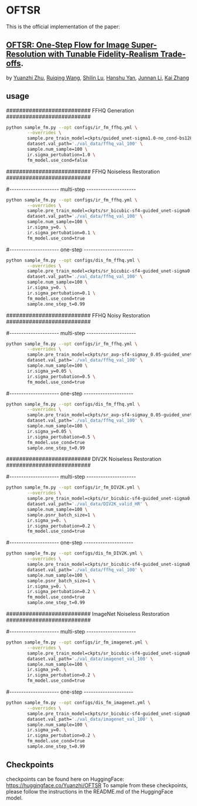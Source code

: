 # OFTSR

This is the official implementation of the paper:
## [OFTSR: One-Step Flow for Image Super-Resolution with Tunable Fidelity-Realism Trade-offs](https://arxiv.org/abs/2412.09465).
by [Yuanzhi Zhu](https://yuanzhi-zhu.github.io/about/), [Ruiqing Wang](https://github.com/wrqcodedoge), [Shilin Lu](https://scholar.google.com/citations?user=gAG9WLYAAAAJ), [Hanshu Yan](https://hanshuyan.github.io/), [Junnan Li](https://scholar.google.com/citations?user=MuUhwi0AAAAJ), [Kai Zhang](https://cszn.github.io/)

## usage
########################## FFHQ Generation ##########################
```bash
python sample_fm.py --opt configs/ir_fm_ffhq.yml \
        --overrides \
        sample.pre_train_model=ckpts/guided_unet-sigma1.0-no_cond-bs128-loss_l2-lr0.0001-FFHQ-checkpoint_26.pth \
        dataset.val_path='./val_data/ffhq_val_100' \
        sample.num_sample=100 \
        ir.sigma_pertubation=1.0 \
        fm_model.use_cond=false
```

########################## FFHQ Noiseless Restoration ##########################

#--------------------- multi-step ---------------------
```bash
python sample_fm.py --opt configs/ir_fm_ffhq.yml \
        --overrides \
        sample.pre_train_model=ckpts/sr_bicubic-sf4-guided_unet-sigma0.1-bs32-loss_l1-lr0.0001-FFHQ-checkpoint_10.pth \
        dataset.val_path='./val_data/ffhq_val_100' \
        sample.num_sample=100 \
        ir.sigma_y=0. \
        ir.sigma_pertubation=0.1 \
        fm_model.use_cond=true
```

#--------------------- one-step ---------------------
```bash
python sample_fm.py --opt configs/dis_fm_ffhq.yml \
        --overrides \
        sample.pre_train_model=ckpts/sr_bicubic-sf4-guided_unet-sigma0.1-bs32-loss_l1-lr1e-05-distil-v_boot-solver_rk2_0.5-dt0.05-w_distil_1.0-w_bound_0.1-w_align_0.01-FFHQ_DIS-checkpoint_2.pth \
        dataset.val_path='./val_data/ffhq_val_100' \
        sample.num_sample=100 \
        ir.sigma_y=0. \
        ir.sigma_pertubation=0.1 \
        fm_model.use_cond=true
        sample.one_step_t=0.99
```

########################## FFHQ Noisy Restoration ##########################

#--------------------- multi-step ---------------------
```bash
python sample_fm.py --opt configs/ir_fm_ffhq.yml \
        --overrides \
        sample.pre_train_model=ckpts/sr_avp-sf4-sigmay_0.05-guided_unet-sigma0.5-bs128-loss_l1-lr0.0001-FFHQ-checkpoint_23.pth \
        dataset.val_path='./val_data/ffhq_val_100' \
        sample.num_sample=100 \
        ir.sigma_y=0.05 \
        ir.sigma_pertubation=0.5 \
        fm_model.use_cond=true
```

#--------------------- one-step ---------------------
```bash
python sample_fm.py --opt configs/dis_fm_ffhq.yml \
        --overrides \
        sample.pre_train_model=ckpts/sr_avp-sf4-sigmay_0.05-guided_unet-sigma0.5-bs32-loss_l1-lr2e-05-distil-v_boot-solver_rk2_0.5-dt0.05-w_distil_1.0-w_bound_0.1-w_align_0.01-FFHQ_DIS-checkpoint_24.pth \
        dataset.val_path='./val_data/ffhq_val_100' \
        sample.num_sample=100 \
        ir.sigma_y=0.05 \
        ir.sigma_pertubation=0.5 \
        fm_model.use_cond=true
        sample.one_step_t=0.99
```

########################## DIV2K Noiseless Restoration ##########################

#--------------------- multi-step ---------------------
```bash
python sample_fm.py --opt configs/ir_fm_DIV2K.yml \
        --overrides \
        sample.pre_train_model=ckpts/sr_bicubic-sf4-guided_unet-sigma0.2-bs128-loss_l1-lr1e-05-DIV2K-checkpoint_4.pth \
        dataset.val_path='./val_data/DIV2K_valid_HR' \
        sample.num_sample=100 \
        sample.psnr_batch_size=1 \
        ir.sigma_y=0. \
        ir.sigma_pertubation=0.2 \
        fm_model.use_cond=true
```

#--------------------- one-step ---------------------
```bash
python sample_fm.py --opt configs/dis_fm_DIV2K.yml \
        --overrides \
        sample.pre_train_model=ckpts/sr_bicubic-sf4-guided_unet-sigma0.2-bs32-loss_l1-lr1e-05-distil-v_boot-solver_rk2_0.5-dt0.05-w_distil_1.0-w_bound_0.1-w_align_0.01-DIV2K_DIS-checkpoint_5.pth \
        dataset.val_path='./val_data/ffhq_val_100' \
        sample.num_sample=100 \
        sample.psnr_batch_size=1 \
        ir.sigma_y=0. \
        ir.sigma_pertubation=0.2 \
        fm_model.use_cond=true
        sample.one_step_t=0.99
```



########################## ImageNet Noiseless Restoration ##########################

#--------------------- multi-step ---------------------
```bash
python sample_fm.py --opt configs/ir_fm_imagenet.yml \
        --overrides \
        sample.pre_train_model=ckpts/sr_bicubic-sf4-guided_unet-sigma0.2-bs32-loss_l1-lr1e-04-ImageNet-checkpoint_10.pth \
        dataset.val_path='./val_data/imagenet_val_100' \
        sample.num_sample=100 \
        ir.sigma_y=0. \
        ir.sigma_pertubation=0.2 \
        fm_model.use_cond=true
```

#--------------------- one-step ---------------------
```bash
python sample_fm.py --opt configs/dis_fm_imagenet.yml \
        --overrides \
        sample.pre_train_model=ckpts/sr_bicubic-sf4-guided_unet-sigma0.2-bs8-loss_l1-lr1e-04-distil-v_boot-solver_rk2_0.5-dt0.05-w_distil_1.0-w_bound_0.1-w_align_0.01-ImageNet_DIS-checkpoint_10.pth \
        dataset.val_path='./val_data/imagenet_val_100' \
        sample.num_sample=100 \
        ir.sigma_y=0. \
        ir.sigma_pertubation=0.2 \
        fm_model.use_cond=true
        sample.one_step_t=0.99
```

## Checkpoints
checkpoints can be found here on HuggingFace: https://huggingface.co/Yuanzhi/OFTSR
To sample from these checkpoints, please follow the instructions in the README.md of the HuggingFace model.

